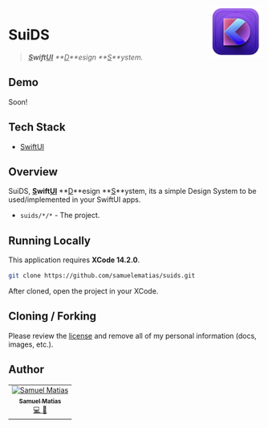 <img src="docs/assets/logo.png" alt="app logo" title="&quot;Pascal&quot;" width="100" align="right" />

# SuiDS

> _**<u>S</u>**wift**<u>UI</u>** **<u>D</u>**esign **<u>S</u>**ystem._

## Demo

Soon!

## Tech Stack

- [SwiftUI](https://developer.apple.com/documentation/swiftui)

## Overview

SuiDS, **<u>S</u>**wift**<u>UI</u>** **<u>D</u>**esign **<u>S</u>**ystem, its a simple Design System to be used/implemented in your SwiftUI apps.

- `suids/*/*` - The project.

## Running Locally

This application requires **XCode 14.2.0**.

```bash
git clone https://github.com/samuelematias/suids.git
```

After cloned, open the project in your XCode.


## Cloning / Forking

Please review the [license](https://github.com/samuelematias/suids/blob/main/LICENSE.txt) and remove all of my personal information (docs, images, etc.).

## Author

<!-- prettier-ignore -->
<table>
  <tr>
    <td align="center"><a href="https://www.samuelematias.com/"><img src="https://avatars.githubusercontent.com/u/5155386?v=4" width="100px;" alt="Samuel Matias"/><br /><sub><b>Samuel Matias</b></sub></a><br /><a href="https://www.linkedin.com/in/samuelematias/"title="Code">💻</a><a href="https://linktr.ee/samuelematias"title="Design"> 🎨</a></td></td>
</table>
